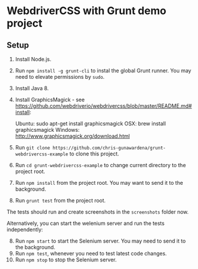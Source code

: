 # WebdriverCSS with Grunt demo project

## Setup

1. Install Node.js.
2. Run `npm install -g grunt-cli` to instal the global Grunt runner. You may need to elevate permissions by `sudo`.
3. Install Java 8.
4. Install GraphicsMagick - see https://github.com/webdriverio/webdrivercss/blob/master/README.md#install:

    Ubuntu:  sudo apt-get install graphicsmagick
    OSX:     brew install graphicsmagick
    Windows: http://www.graphicsmagick.org/download.html

5. Run `git clone https://github.com/chris-gunawardena/grunt-webdrivercss-example` to clone this project.
6. Run `cd grunt-webdrivercss-example` to change current directory to the project root.
7. Run `npm install` from the project root. You may want to send it to the background.
8. Run `grunt test` from the project root.

The tests should run and create screenshots in the `screenshots` folder now.

Alternatively, you can start the welenium server and run the tests independently:

8. Run `npm start` to start the Selenium server. You may need to send it to the background.
9. Run `npm test`, whenever you need to test latest code changes.
10. Run `npm stop` to stop the Selenium server.

